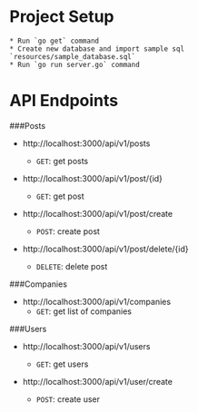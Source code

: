 
# Project Setup
    * Run `go get` command 
    * Create new database and import sample sql `resources/sample_database.sql`
    * Run `go run server.go` command

# API Endpoints
###Posts
- http://localhost:3000/api/v1/posts
    - `GET`: get posts
    
- http://localhost:3000/api/v1/post/{id}
    - `GET`: get post
    
- http://localhost:3000/api/v1/post/create
    - `POST`: create post
    
- http://localhost:3000/api/v1/post/delete/{id}
    - `DELETE`: delete post
    
###Companies
- http://localhost:3000/api/v1/companies
    - `GET`: get list of companies
    
###Users
- http://localhost:3000/api/v1/users
    - `GET`: get users
    
- http://localhost:3000/api/v1/user/create
    - `POST`: create user
  